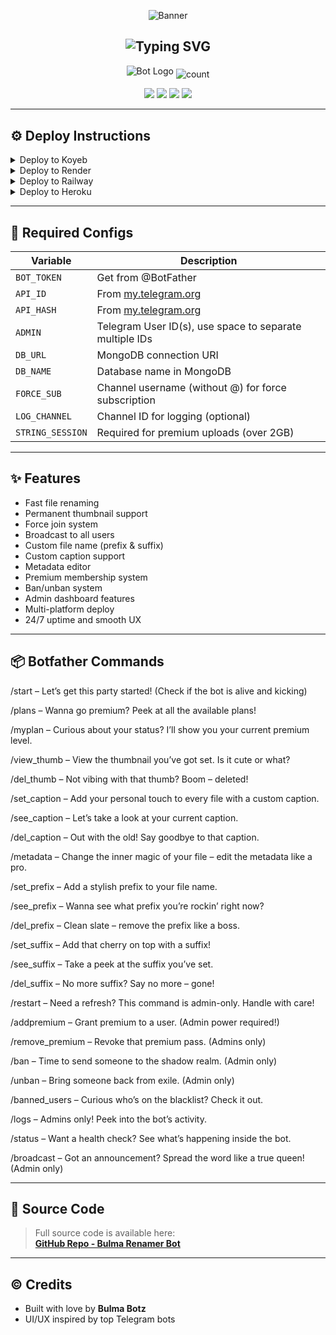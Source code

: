 <p align="center">
  <img src="https://user-images.githubusercontent.com/73097560/115834477-dbab4500-a447-11eb-908a-139a6edaec5c.gif" alt="Banner">
</p>

<h2 align="center">
  <img src="https://readme-typing-svg.herokuapp.com/?lines=𝗪𝗘𝗟𝗖𝗢𝗠+𝗧𝗢+𝗕𝗨𝗟𝗠𝗔+𝗥𝗘𝗡𝗔𝗠𝗘+𝗕𝗢𝗧!;𝗖𝗥𝗘𝗔𝗧𝗘𝗗+𝗕𝗬+𝗕𝗨𝗟𝗠𝗔+𝗕𝗢𝗧𝗭!;𝗜+𝗔𝗠+𝗣𝗢𝗪𝗘𝗥𝗙𝗨𝗟+𝗧𝗚+𝗥𝗘𝗡𝗔𝗠𝗘+𝗕𝗢𝗧!" alt="Typing SVG">
</h2>

<p align="center">
  <img src="https://files.catbox.moe/j012lo.jpg" alt="Bot Logo">
  <img align="middle" alt="count" src="https://count.getloli.com/get/@:otterai?theme=rule34">
</p>

<p align="center">
  <img src="https://img.shields.io/github/forks/MythicMosaic/4GB-Renamer-bot-With-metadata-?style=for-the-badge">
  <img src="https://img.shields.io/github/stars/MythicMosaic/4GB-Renamer-bot-With-metadata-?color=%23&style=for-the-badge">
  <img src="https://img.shields.io/github/license/MythicMosaic/4GB-Renamer-bot-With-metadata-?style=for-the-badge">
  <img src="https://img.shields.io/github/issues/MythicMosaic/4GB-Renamer-bot-With-metadata-?style=for-the-badge">
</p>

---

## ⚙️ Deploy Instructions

<details><summary>Deploy to Koyeb</summary>
  
[![Deploy to Koyeb](https://www.koyeb.com/static/images/deploy/button.svg)](https://app.koyeb.com/deploy?type=git&repository=github.com/MythicMosaic/4GB-Renamer-bot-With-metadata-&env[BOT_TOKEN]&env[API_ID]&env[API_HASH]&env[WEBHOOK]=True&env[ADMIN]&env[DB_URL]&env[DB_NAME]=BulmaDB&env[FORCE_SUB]&env[START_PIC]&env[LOG_CHANNEL]=YourLogChannel&run_command=python%20bot.py&branch=main&name=bulma-renamer)
</details>

<details><summary>Deploy to Render</summary>
  
[![Deploy to Render](https://render.com/images/deploy-to-render-button.svg)](https://render.com/deploy?repo=https://github.com/MutyalaHarshith/4GB-Renamer-bot-With-metadata-)
</details>

<details><summary>Deploy to Railway</summary>
  
[![Deploy to Railway](https://railway.app/button.svg)](https://railway.app)
</details>

<details><summary>Deploy to Heroku</summary>
  
[![Deploy to Heroku](https://img.shields.io/badge/Deploy%20To%20Heroku-black?style=for-the-badge&logo=heroku)](https://heroku.com/deploy?template=https://github.com/MythicMosaic/4GB-Renamer-bot-With-metadata-)
</details>

---

## 🔐 Required Configs

| Variable         | Description                                                   |
| ---------------- | ------------------------------------------------------------- |
| `BOT_TOKEN`       | Get from @BotFather                                           |
| `API_ID`          | From [my.telegram.org](https://my.telegram.org)              |
| `API_HASH`        | From [my.telegram.org](https://my.telegram.org)              |
| `ADMIN`           | Telegram User ID(s), use space to separate multiple IDs      |
| `DB_URL`          | MongoDB connection URI                                       |
| `DB_NAME`         | Database name in MongoDB                                     |
| `FORCE_SUB`       | Channel username (without @) for force subscription          |
| `LOG_CHANNEL`     | Channel ID for logging (optional)                            |
| `STRING_SESSION`  | Required for premium uploads (over 2GB)                      |

---

## ✨ Features

- Fast file renaming
- Permanent thumbnail support
- Force join system
- Broadcast to all users
- Custom file name (prefix & suffix)
- Custom caption support
- Metadata editor
- Premium membership system
- Ban/unban system
- Admin dashboard features
- Multi-platform deploy
- 24/7 uptime and smooth UX

---

## 📦 Botfather Commands

/start – Let’s get this party started! (Check if the bot is alive and kicking)

/plans – Wanna go premium? Peek at all the available plans!

/myplan – Curious about your status? I’ll show you your current premium level.

/view_thumb – View the thumbnail you’ve got set. Is it cute or what?

/del_thumb – Not vibing with that thumb? Boom – deleted!

/set_caption – Add your personal touch to every file with a custom caption.

/see_caption – Let’s take a look at your current caption.

/del_caption – Out with the old! Say goodbye to that caption.

/metadata – Change the inner magic of your file – edit the metadata like a pro.

/set_prefix – Add a stylish prefix to your file name.

/see_prefix – Wanna see what prefix you’re rockin’ right now?

/del_prefix – Clean slate – remove the prefix like a boss.

/set_suffix – Add that cherry on top with a suffix!

/see_suffix – Take a peek at the suffix you’ve set.

/del_suffix – No more suffix? Say no more – gone!

/restart – Need a refresh? This command is admin-only. Handle with care!

/addpremium – Grant premium to a user. (Admin power required!)

/remove_premium – Revoke that premium pass. (Admins only)

/ban – Time to send someone to the shadow realm. (Admin only)

/unban – Bring someone back from exile. (Admin only)

/banned_users – Curious who’s on the blacklist? Check it out.

/logs – Admins only! Peek into the bot’s activity.

/status – Want a health check? See what’s happening inside the bot.

/broadcast – Got an announcement? Spread the word like a true queen! (Admin only)

---

## 📂 Source Code

> Full source code is available here:  
**[GitHub Repo - Bulma Renamer Bot](https://github.com/MythicMosaic/4GB-Renamer-bot-With-metadata-)**

---

## ©️ Credits

- Built with love by **Bulma Botz**
- UI/UX inspired by top Telegram bots

